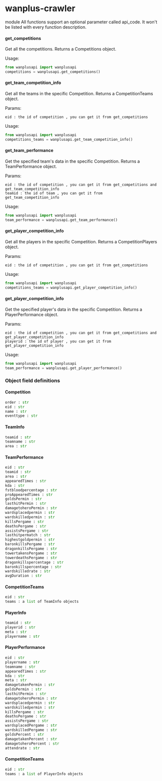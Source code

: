 # wanplus-crawler

module All functions support an optional parameter called api_code. It won't be listed with every function description.

#### get_competitions

Get all the competitions. Returns a Competitions object.

Usage:

```python
from wanplusapi import wanplusapi
competitions = wanplusapi.get_competitions()
```

#### get_team_competition_info

Get all the teams in the specific Competition. Returns a CompetitionTeams object.

Params:

```
eid : the id of competition , you can get it from get_competitions
```

Usage:

```python
from wanplusapi import wanplusapi
competitions_teams = wanplusapi.get_team_competition_info()
```

#### get_team_performance

Get the specified team's data in the specific Competition. Returns a TeamPerformance object.

Params:

```
eid : the id of competition , you can get it from get_competitions and get_team_competition_info
teamid : the id of team , you can get it from get_team_competition_info
```

Usage:

```python
from wanplusapi import wanplusapi
team_performance = wanplusapi.get_team_performance()
```

#### get_player_competition_info

Get all the players in the specific Competition. Returns a CompetitionPlayers object.

Params:

```
eid : the id of competition , you can get it from get_competitions
```

Usage:

```python
from wanplusapi import wanplusapi
competitions_teams = wanplusapi.get_player_competition_info()
```

#### get_player_competition_info

Get the specified player's data in the specific Competition. Returns a PlayerPerformance object.

Params:

```
eid : the id of competition , you can get it from get_competitions and get_player_competition_info
playerid : the id of player , you can get it from get_player_competition_info
```

Usage:

```python
from wanplusapi import wanplusapi
team_performance = wanplusapi.get_player_performance()
```

### Object field definitions

#### Competition

```python
order : str
eid : str
name : str
eventtype : str
```

#### TeamInfo

```python
teamid : str
teamname : str
area : str
```

#### TeamPerformance

```python
eid : str
teamid : str
area : str
appearedTimes : str
kda : str
fstbloodpercentage : str
proAppearedTimes : str
goldsPermin : str
lasthitPermin : str
damagetoheroPermin : str
wardsplacedpermin : str
wardskilledpermin : str
killsPergame : str
deathsPergame : str
assistsPergame : str
lasthitpermatch : str
highestgoldpermin : str
baronkillsPergame : str
dragonkillsPergame : str
towertakensPergame : str
towerdeathsPergame : str
dragonkillspercentage : str
baronkillspercentage : str
wardskilledrate : str
avgDuration : str
```

#### CompetitionTeams

```python
eid : str
teams : a list of TeamInfo objects
```

#### PlayerInfo

```python
teamid : str
playerid : str
meta : str
playername : str
```

#### PlayerPerformance

```python
eid : str
playername : str
teamname : str
appearedTimes : str
kda : str
meta : str
damagetakenPermin : str
goldsPermin : str
lasthitPermin : str
damagetoheroPermin : str
wardsplacedpermin : str
wardskilledpermin : str
killsPergame : str
deathsPergame : str
assistsPergame : str
wardsplacedPergame : str
wardskilledPergame : str
goldsPercent : str
damagetakenPercent : str
damagetoheroPercent : str
attendrate : str
```

#### CompetitionTeams

```python
eid : str
teams : a list of PlayerInfo objects
```
